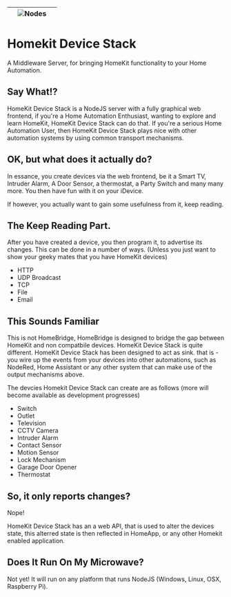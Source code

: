 
|   |![Nodes](https://github.com/marcus-j-davies/Homekit-Device-Stack/blob/master/HKDS.png?raw=true)|   |
|---|---|---|
# Homekit Device Stack
A Middleware Server, for bringing HomeKit functionality to your Home Automation.

 ## Say What!?
HomeKit Device Stack is a NodeJS server with a fully graphical web frontend, if you're a Home Automation Enthusiast, wanting to explore and learn HomeKit, HomeKit Device Stack can do that. If you're a serious Home Automation User, then HomeKit Device Stack plays nice with other automation systems by using common transport mechanisms.

## OK, but what does it actually do?
In essance, you create devices via the web frontend, be it a Smart TV, Intruder Alarm, A Door Sensor, a thermostat, a Party Switch and many many more.
You then have fun with it on your iDevice.

If however, you actually want to gain some usefulness from it, keep reading.

## The Keep Reading Part.
After you have created a device, you then program it, to advertise its changes. This can be done in a number of ways. (Unless you just want to show your geeky mates that you have HomeKit devices) 

  - HTTP
  - UDP Broadcast
  - TCP
  - File
  - Email 
  
## This Sounds Familiar
This is not HomeBridge, HomeBridge is designed to bridge the gap between HomeKit and non compatbile devices. HomeKit Device Stack is quite different.
HomeKit Device Stack has been designed to act as sink. that is - you wire up the events from your devices into other automations, such as NodeRed, Home Assistant or any other system that can make use of the output mechanisms above.

The devcies Homekit Device Stack can create are as follows (more will become available as development progresses)

  - Switch
  - Outlet
  - Television
  - CCTV Camera
  - Intruder Alarm
  - Contact Sensor
  - Motion Sensor
  - Lock Mechanism
  - Garage Door Opener
  - Thermostat


## So, it only reports changes?
Nope!

HomeKit Device Stack has an a web API, that is used to alter the devices state, this alterred state is then reflected in HomeApp, or any other Homekit enabled application.

## Does It Run On My Microwave?
Not yet!
It will run on any platform that runs NodeJS (Windows, Linux, OSX, Raspberry Pi).

